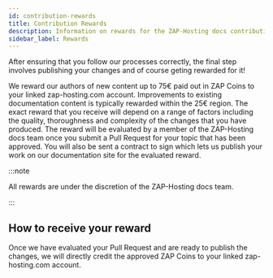 ```yaml
---
id: contribution-rewards
title: Contribution Rewards
description: Information on rewards for the ZAP-Hosting docs contribution program - ZAP-Hosting.com documentation
sidebar_label: Rewards
---
```


After ensuring that you follow our processes correctly, the final step involves publishing your changes and of course geting rewarded for it!

We reward our authors of new content up to 75€ paid out in ZAP Coins to your linked zap-hosting.com account. Improvements to existing documentation content is typically rewarded within the 25€ region. The exact reward that you receive will depend on a range of factors including the quality, thoroughness and complexity of the changes that you have produced. The reward will be evaluated by a member of the ZAP-Hosting docs team once you submit a Pull Request for your topic that has been approved. You will also be sent a contract to sign which lets us publish your work on our documentation site for the evaluated reward.

:::note

All rewards are under the discretion of the ZAP-Hosting docs team.

:::

## How to receive your reward
Once we have evaluated your Pull Request and are ready to publish the changes, we will directly credit the approved ZAP Coins to your linked zap-hosting.com account.